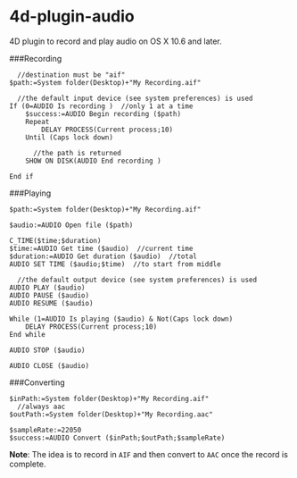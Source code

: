 4d-plugin-audio
===============

4D plugin to record and play audio on OS X 10.6 and later.



###Recording

```
  //destination must be "aif"
$path:=System folder(Desktop)+"My Recording.aif"

  //the default input device (see system preferences) is used
If (0=AUDIO Is recording )  //only 1 at a time
	$success:=AUDIO Begin recording ($path)
	Repeat 
		DELAY PROCESS(Current process;10)
	Until (Caps lock down)
	
	  //the path is returned
	SHOW ON DISK(AUDIO End recording )
	
End if 
```

###Playing

```
$path:=System folder(Desktop)+"My Recording.aif"

$audio:=AUDIO Open file ($path)

C_TIME($time;$duration)
$time:=AUDIO Get time ($audio)  //current time
$duration:=AUDIO Get duration ($audio)  //total
AUDIO SET TIME ($audio;$time)  //to start from middle

  //the default output device (see system preferences) is used
AUDIO PLAY ($audio)
AUDIO PAUSE ($audio)
AUDIO RESUME ($audio)

While (1=AUDIO Is playing ($audio) & Not(Caps lock down)
	DELAY PROCESS(Current process;10)
End while 

AUDIO STOP ($audio)

AUDIO CLOSE ($audio)
```

###Converting

```
$inPath:=System folder(Desktop)+"My Recording.aif"
  //always aac
$outPath:=System folder(Desktop)+"My Recording.aac"

$sampleRate:=22050
$success:=AUDIO Convert ($inPath;$outPath;$sampleRate)
```

**Note**: The idea is to record in ``AIF`` and then convert to ``AAC`` once the record is complete.
